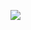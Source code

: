 ![](https://github-readme-stats.vercel.app/api?username=SamirPS&count_private=true&show_icons=true&theme=tokyonight)
